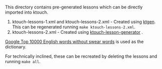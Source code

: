 This directory contains pre-generated lessons which can be directly imported into ktouch.

1. ktouch-lessons-1.xml and ktouch-lessons-2.xml - Created using [ktgen](https://github.com/BarbieCue/ktgen).
   This can be regenerated running `make ktouch-lessons-2.xml`.
1. ktouch-lessons-2.xml - Created using
   [ktouch-lesson-generator](https://github.com/simgunz/ktouch-lesson-generator) .

[Google Top 10000 English words without swear words](https://raw.githubusercontent.com/first20hours/google-10000-english/refs/heads/master/google-10000-english-usa-no-swears.txt) is used as the dictionary.

For technically inclined, these can be recreated by deleting the lessons and running `make all`.
